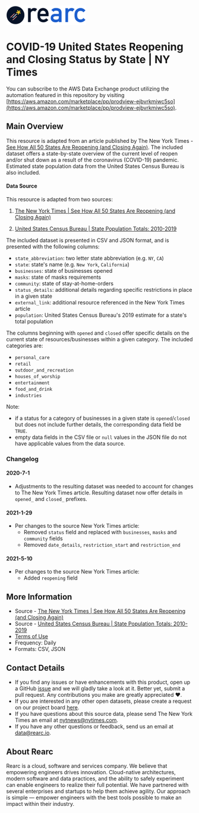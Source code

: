 <a href="https://www.rearc.io/data/">
    <img src="./rearc_logo_rgb.png" alt="Rearc Logo" title="Rearc Logo" height="52" />
</a>

# COVID-19 United States Reopening and Closing Status by State | NY Times

You can subscribe to the AWS Data Exchange product utilizing the automation featured in this repository by visiting [https://aws.amazon.com/marketplace/pp/prodview-ejbvrkmiwc5so](https://aws.amazon.com/marketplace/pp/prodview-ejbvrkmiwc5so). 

## Main Overview
This resource is adapted from an article published by The New York Times - [See How All 50 States Are Reopening (and Closing Again)](https://www.nytimes.com/interactive/2020/us/states-reopen-map-coronavirus.html). The included dataset offers a state-by-state overview of the current level of reopen and/or shut down as a result of the coronavirus (COVID-19) pandemic. Estimated state population data from the United States Census Bureau is also included.

#### Data Source
This resource is adapted from two sources:

1. [The New York Times | See How All 50 States Are Reopening (and Closing Again)](https://www.nytimes.com/interactive/2020/us/states-reopen-map-coronavirus.html)

2. [United States Census Bureau | State Population Totals: 2010-2019](https://www.census.gov/data/datasets/time-series/demo/popest/2010s-state-total.html)

The included dataset is presented in CSV and JSON format, and is presented with the following columns:

- `state_abbreviation`: two letter state abbreviation (e.g. `NY`, `CA`)
- `state`: state's name (e.g. `New York`, `California`)
- `businesses`: state of businesses opened
- `masks`: state of masks requirements
- `community`: state of stay-at-home-orders
- `status_details`: additional details regarding specific restrictions in place in a given state
- `external_link`: additional resource referenced in the New York Times article
- `population`: United States Census Bureau's 2019 estimate for a state's total population

The columns beginning with `opened` and `closed` offer specific details on the current state of resources/businesses within a given category. The included categories are:
- `personal_care`
- `retail`
- `outdoor_and_recreation`
- `houses_of_worship`
- `entertainment`
- `food_and_drink`
- `industries`

Note:
- if a  status for a category of businesses in a given state is `opened`/`closed` but does not include further details, the corresponding data field be `TRUE`.
- empty data fields in the CSV file or `null` values in the JSON file do not have applicable values from the data source.

### Changelog
#### 2020-7-1
- Adjustments to the resulting dataset was needed to account for changes to The New York Times article. Resulting dataset now offer details in `opened_` and `closed_` prefixes.

#### 2021-1-29
- Per changes to the source New York Times article:
    - Removed `status` field and replaced with `businesses`, `masks` and `community` fields
    - Removed `date_details`, `restriction_start` and `restriction_end`

#### 2021-5-10
- Per changes to the source New York Times article:
    - Added `reopening` field

## More Information
- Source - [The New York Times | See How All 50 States Are Reopening (and Closing Again)](https://www.nytimes.com/interactive/2020/us/states-reopen-map-coronavirus.html)
- Source - [United States Census Bureau | State Population Totals: 2010-2019](https://www.census.gov/data/datasets/time-series/demo/popest/2010s-state-total.html)
- [Terms of Use](https://www.copyright.gov/fair-use/more-info.html)
- Frequency: Daily
- Formats: CSV, JSON

## Contact Details
- If you find any issues or have enhancements with this product, open up a GitHub [issue](https://github.com/rearc-data/nyt-states-reopen-status-covid-19/issues) and we will gladly take a look at it. Better yet, submit a pull request. Any contributions you make are greatly appreciated :heart:.
- If you are interested in any other open datasets, please create a request on our project board [here](https://github.com/rearc-data/covid-datasets-aws-data-exchange/projects/1).
- If you have questions about this source data, please send The New York Times an email at nytnews@nytimes.com.
- If you have any other questions or feedback, send us an email at data@rearc.io.

## About Rearc
Rearc is a cloud, software and services company. We believe that empowering engineers drives innovation. Cloud-native architectures, modern software and data practices, and the ability to safely experiment can enable engineers to realize their full potential. We have partnered with several enterprises and startups to help them achieve agility. Our approach is simple — empower engineers with the best tools possible to make an impact within their industry.